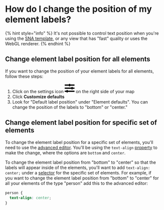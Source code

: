 # How do I change the position of my element labels?

{% hint style="info" %}
It's not possible to control text position when you're using the [SNA template](../guides/templates.md#sna-social-network-analysis-template), or any view that has "fast" quality or uses the WebGL renderer.
{% endhint %}

## Change element label position for all elements

If you want to change the position of your element labels for all elements, follow these steps:

1. Click on the settings icon ![](../icons/sliders-h.svg) on the right side of your map
2. Click **Customize defaults**
3. Look for "Default label position" under "Element defaults". You can change the position of the labels to "bottom" or "center."

## Change element label position for specific set of elements

To change the element label position for a specific set of elements, you'll need to use the [advanced editor](../overview/view-editors.md#advanced-editor). You'll be using the `text-align` [property](../overview/advanced-editor-hub/property-reference.md) to make the change, where the options are `bottom` and `center`.

To change the element label position from "bottom" to "center" so that the labels will appear inside of the elements, you'll want to add `text-align: center;` under a [selector](../guides/selectors.md) for the specific set of elements. For example, if you want to change the element label position from "bottom" to "center" for all your elements of the type "person" add this to the advanced editor:

```scss
person {
  text-align: center;
}
```
